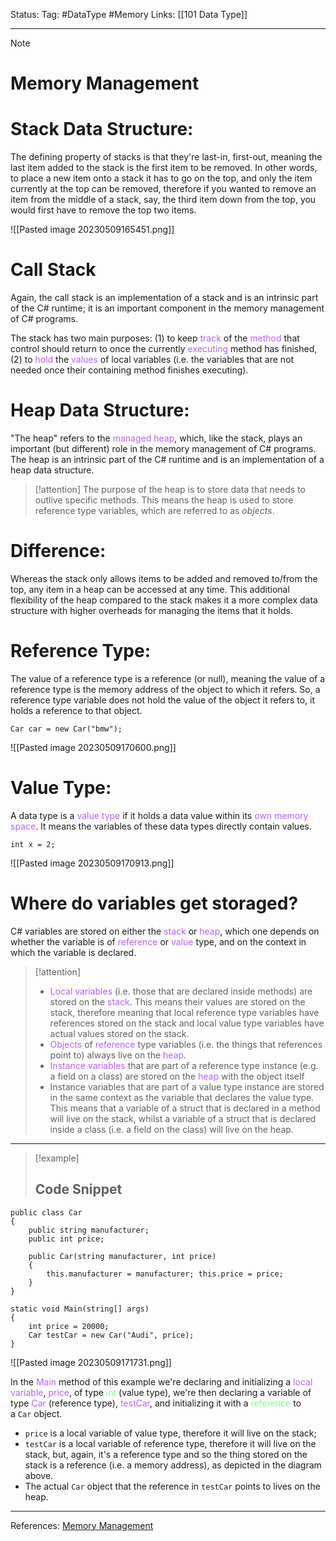 Status: 
Tag: #DataType #Memory
Links: [[101 Data Type]]

---
> [!note] 
>  # Memory Management

# Stack Data Structure:

The defining property of stacks is that they're last-in, first-out, meaning the last item added to the stack is the first item to be removed. In other words, to place a new item onto a stack it has to go on the top, and only the item currently at the top can be removed, therefore if you wanted to remove an item from the middle of a stack, say, the third item down from the top, you would first have to remove the top two items.

![[Pasted image 20230509165451.png]]

# Call Stack

Again, the call stack is an implementation of a stack and is an intrinsic part of the C# runtime; it is an important component in the memory management of C# programs.


The stack has two main purposes: (1) to keep <font style="color:#b562f9">track</font> of the <font style="color:#b562f9">method</font> that control should return to once the currently <font style="color:#b562f9">executing</font> method has finished, (2) to <font style="color:#b562f9">hold</font> the <font style="color:#b562f9">values</font> of local variables (i.e. the variables that are not needed once their containing method finishes executing).

# Heap Data Structure:

"The heap" refers to the <font style="color:#b562f9">managed heap</font>, which, like the stack, plays an important (but different) role in the memory management of C# programs. The heap is an intrinsic part of the C# runtime and is an implementation of a heap data structure.

> [!attention] 
> The purpose of the heap is to store data that needs to outlive specific methods. This means the heap is used to store reference type variables, which are referred to as _objects_. 

# Difference:

Whereas the stack only allows items to be added and removed to/from the top, any item in a heap can be accessed at any time. This additional flexibility of the heap compared to the stack makes it a more complex data structure with higher overheads for managing the items that it holds.

# Reference Type:

The value of a reference type is a reference (or null), meaning the value of a reference type is the memory address of the object to which it refers. So, a reference type variable does not hold the value of the object it refers to, it holds a reference to that object.

``` run-csharp
Car car = new Car("bmw");
```

![[Pasted image 20230509170600.png]]

# Value Type:

A data type is a <font style="color:#b562f9">value type</font> if it holds a data value within its <font style="color:#b562f9">own memory space</font>. It means the variables of these data types directly contain values.

``` run-csharp
int x = 2;
```

![[Pasted image 20230509170913.png]]


# Where do variables get storaged?

C# variables are stored on either the <font style="color:#b562f9">stack</font> or <font style="color:#b562f9">heap</font>, which one depends on whether the variable is of <font style="color:#b562f9">reference</font> or <font style="color:#b562f9">value</font> type, and on the context in which the variable is declared.


> [!attention] 
>  -   <font style="color:#b562f9">Local variables</font> (i.e. those that are declared inside methods) are stored on the <font style="color:#b562f9">stack</font>. This means their values are stored on the stack, therefore meaning that local reference type variables have references stored on the stack and local value type variables have actual values stored on the stack.
>  - <font style="color:#b562f9">Objects</font> of <font style="color:#b562f9">reference</font> type variables (i.e. the things that references point to) always live on the <font style="color:#b562f9">heap</font>.
>  - <font style="color:#b562f9">Instance variables</font> that are part of a reference type instance (e.g. a field on a class) are stored on the <font style="color:#b562f9">heap</font> with the object itself
>  - Instance variables that are part of a value type instance are stored in the same context as the variable that declares the value type. This means that a variable of a struct that is declared in a method will live on the stack, whilst a variable of a struct that is declared inside a class (i.e. a field on the class) will live on the heap.

---
> [!example] 
>  ## Code Snippet

``` run-csharp
public class Car 
{ 
	public string manufacturer; 
	public int price; 
	
	public Car(string manufacturer, int price) 
	{ 
		this.manufacturer = manufacturer; this.price = price; 
	} 
}
```

``` run-csharp
static void Main(string[] args) 
{ 
	int price = 20000; 
	Car testCar = new Car("Audi", price); 
}
```

![[Pasted image 20230509171731.png]]

In the <font style="color:#b562f9">Main</font> method of this example we're declaring and initializing a <font style="color:#b562f9">local variable</font>, <font style="color:#b562f9">price</font>, of type <font style="color:#81fd83">int</font> (value type), we're then declaring a variable of type <font style="color:#b562f9">Car</font> (reference type), <font style="color:#b562f9">testCar</font>, and initializing it with a <font style="color:#81fd83">reference</font> to a `Car` object. 

- `price` is a local variable of value type, therefore it will live on the stack; 
- `testCar` is a local variable of reference type, therefore it will live on the stack, but, again, it's a reference type and so the thing stored on the stack is a reference (i.e. a memory address), as depicted in the diagram above. 
- The actual `Car` object that the reference in `testCar` points to lives on the heap.

---
References: [Memory Management](https://endjin.com/blog/2022/07/understanding-the-stack-and-heap-in-csharp-dotnet#:~:text=Whereas%20the%20stack%20only%20allows,the%20items%20that%20it%20holds.)
